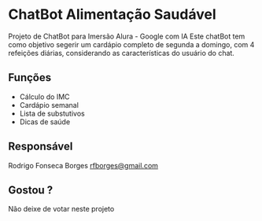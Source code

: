 # ChatBot Alimentação Saudável

Projeto de ChatBot para Imersão Alura - Google com IA
Este chatBot tem como objetivo segerir um cardápio completo de segunda a domingo, com 4 refeições diárias, considerando as características do usuário do chat.

## Funções
 - Cálculo do IMC
 - Cardápio semanal
 - Lista de substutivos
 - Dicas de saúde

## Responsável

Rodrigo Fonseca Borges
rfborges@gmail.com

## Gostou ?
Não deixe de votar neste projeto
